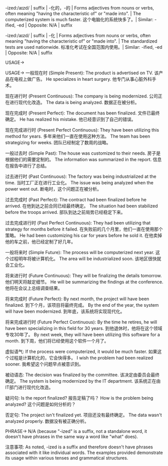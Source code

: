 -ized:/aɪzd/ | suffix | -化的，-的 |  Forms adjectives from nouns or verbs, often meaning "having the characteristic of" or "made into". | The computerized system is much faster.  这个电脑化的系统快多了。|  Similar: -ified, -ed | Opposite: N/A | suffix

-ized:/aɪzd/ | suffix | -化 | Forms adjectives from nouns or verbs, often meaning "having the characteristic of" or "made into". | The standardized tests are used nationwide. 标准化考试在全国范围内使用。| Similar: -ified, -ed | Opposite: N/A | suffix


USAGE->

USAGE->
一般现在时 (Simple Present):
The product is advertised on TV.  该产品在电视上做广告。
He specializes in heart surgery. 他专门从事心脏外科手术。


现在进行时 (Present Continuous):
The company is being modernized.  公司正在进行现代化改造。
The data is being analyzed. 数据正在被分析。


现在完成时 (Present Perfect):
The document has been finalized. 文件已最终确定。
He has realized his mistake. 他已经意识到了自己的错误。


现在完成进行时 (Present Perfect Continuous):
They have been utilizing this method for years. 多年来他们一直在使用这种方法。
The team has been strategizing for weeks. 团队已经制定了数周的战略。


一般过去时 (Simple Past):
The house was customized to their needs. 房子是根据他们的需要定制的。
The information was summarized in the report.  信息在报告中进行了总结。


过去进行时 (Past Continuous):
The factory was being industrialized at the time. 当时工厂正在进行工业化。
The issue was being analyzed when the power went out.  断电时，这个问题正在被分析。


过去完成时 (Past Perfect):
The contract had been finalized before he arrived.  在他到达之前合同已经最终确定。
The situation had been stabilized before the troops arrived. 部队到达之前局势已经稳定下来。


过去完成进行时 (Past Perfect Continuous):
They had been utilizing that strategy for months before it failed.  在失败前的几个月里，他们一直在使用那个策略。
He had been customizing his car for years before he sold it.  在他卖掉他的车之前，他已经定制了好几年。


一般将来时 (Simple Future):
The process will be computerized next year.  这个过程明年将被计算机化。
The area will be industrialized soon.  该地区很快就会工业化。


将来进行时 (Future Continuous):
They will be finalizing the details tomorrow.  他们明天将敲定细节。
He will be summarizing the findings at the conference. 他将在会议上总结调查结果。


将来完成时 (Future Perfect):
By next month, the project will have been finalized. 到下个月，该项目将最终完成。
By the end of the year, the system will have been modernized. 到年底，该系统将实现现代化。


将来完成进行时 (Future Perfect Continuous):
By the time he retires, he will have been specializing in this field for 30 years. 到他退休时，他将在这个领域专攻30年了。
By next week, they will have been utilizing this software for a month. 到下周，他们将已经使用这个软件一个月了。



虚拟语气:
If the process were computerized, it would be much faster. 如果这个过程是计算机化的，它会快得多。
I wish the problem had been realized sooner. 我希望这个问题早点被意识到。


被动语态:
The decision was finalized by the committee.  该决定由委员会最终确定。
The system is being modernized by the IT department.  该系统正在由IT部门进行现代化改造。


疑问句:
Is the report finalized? 报告定稿了吗？
How is the problem being analyzed?  这个问题是如何分析的？


否定句:
The project isn't finalized yet. 项目还没有最终确定。
The data wasn't analyzed properly. 数据没有被正确分析。


PHRASE->
N/A (because "-ized" is a suffix, not a standalone word, it doesn't have phrases in the same way a word like "what" does).


注意事项:  As noted, -ized is a suffix and therefore doesn't have phrases associated with it like individual words. The examples provided demonstrate its usage within various tenses and grammatical structures.
